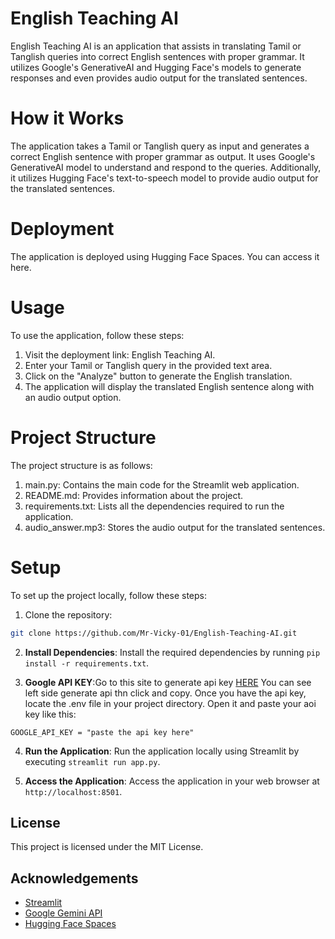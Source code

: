 # English Teaching AI
English Teaching AI is an application that assists in translating Tamil or Tanglish queries into correct English sentences with proper grammar. It utilizes Google's GenerativeAI and Hugging Face's models to generate responses and even provides audio output for the translated sentences.

# How it Works
The application takes a Tamil or Tanglish query as input and generates a correct English sentence with proper grammar as output. It uses Google's GenerativeAI model to understand and respond to the queries. Additionally, it utilizes Hugging Face's text-to-speech model to provide audio output for the translated sentences.

# Deployment
The application is deployed using Hugging Face Spaces. You can access it here.

# Usage
To use the application, follow these steps:

1. Visit the deployment link: English Teaching AI.
2. Enter your Tamil or Tanglish query in the provided text area.
3. Click on the "Analyze" button to generate the English translation.
4. The application will display the translated English sentence along with an audio output option.

# Project Structure
The project structure is as follows:

1. main.py: Contains the main code for the Streamlit web application.
2. README.md: Provides information about the project.
3. requirements.txt: Lists all the dependencies required to run the application.
4. audio_answer.mp3: Stores the audio output for the translated sentences.
# Setup
To set up the project locally, follow these steps:

1. Clone the repository:
```bash
git clone https://github.com/Mr-Vicky-01/English-Teaching-AI.git
```
2. **Install Dependencies**: Install the required dependencies by running `pip install -r requirements.txt`.

3. **Google API KEY**:Go to this site to generate api key [HERE](https://aistudio.google.com) You can see left side generate api thn click and copy. Once you have the api key, locate the .env file in your project directory. Open it and paste your aoi key like this:
  ```dotenv
  GOOGLE_API_KEY = "paste the api key here"
  ```
4. **Run the Application**: Run the application locally using Streamlit by executing `streamlit run app.py`.

5. **Access the Application**: Access the application in your web browser at `http://localhost:8501`.

## License

This project is licensed under the MIT License.

## Acknowledgements

- [Streamlit](https://streamlit.io/)
- [Google Gemini API](https://developers.google.com/gemini)
- [Hugging Face Spaces](https://huggingface.co/spaces)
